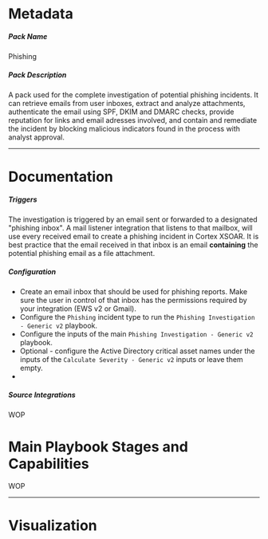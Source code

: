 # Metadata
##### Pack Name
Phishing

##### Pack Description
A pack used for the complete investigation of potential phishing incidents. It can retrieve emails from user inboxes, extract and analyze attachments, authenticate the email using SPF, DKIM and DMARC checks, provide reputation for links and email adresses involved, and contain and remediate the incident by blocking malicious indicators found in the process with analyst approval.

---
# Documentation
##### Triggers
The investigation is triggered by an email sent or forwarded to a designated "phishing inbox". A mail listener integration that listens to that mailbox, will use every received email to create a phishing incident in Cortex XSOAR.
It is best practice that the email received in that inbox is an email **containing** the potential phishing email as a file attachment.

##### Configuration
- Create an email inbox that should be used for phishing reports. Make sure the user in control of that inbox has the permissions required by your integration (EWS v2 or Gmail).
- Configure the `Phishing` incident type to run the `Phishing Investigation - Generic v2` playbook.
- Configure the inputs of the main `Phishing Investigation - Generic v2` playbook.
- Optional - configure the Active Directory critical asset names under the inputs of the `Calculate Severity - Generic v2` inputs or leave them empty.
- 

##### Source Integrations
WOP

# Main Playbook Stages and Capabilities
WOP

---


# Visualization

